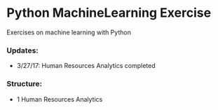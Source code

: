 # Python MachineLearning Exercise
Exercises on machine learning with Python

### Updates:
- 3/27/17: Human Resources Analytics completed
### Structure:
- 1 Human Resources Analytics
